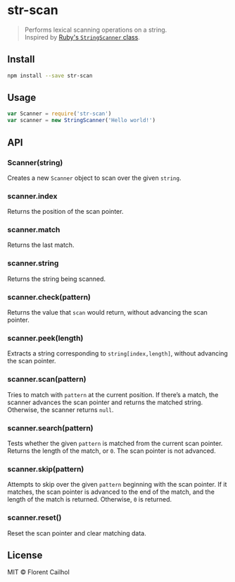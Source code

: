 # str-scan

> Performs lexical scanning operations on a string.  
> Inspired by [Ruby's `StringScanner` class](http://ruby-doc.org/stdlib-2.2.0/libdoc/strscan/rdoc/StringScanner.html).

## Install

```sh
npm install --save str-scan
```

## Usage

```js
var Scanner = require('str-scan')
var scanner = new StringScanner('Hello world!')
```

## API

### Scanner(string)

Creates a new `Scanner` object to scan over the given `string`.

### scanner.index

Returns the position of the scan pointer.

### scanner.match

Returns the last match.

### scanner.string

Returns the string being scanned.

### scanner.check(pattern)

Returns the value that `scan` would return, without advancing the scan pointer.

### scanner.peek(length)

Extracts a string corresponding to `string[index,length]`, without advancing the scan pointer.

### scanner.scan(pattern)

Tries to match with `pattern` at the current position. If there’s a match, the scanner advances the scan pointer and returns the matched string. Otherwise, the scanner returns `null`.

### scanner.search(pattern)

Tests whether the given `pattern` is matched from the current scan pointer. Returns the length of the match, or `0`. The scan pointer is not advanced.

### scanner.skip(pattern)

Attempts to skip over the given `pattern` beginning with the scan pointer. If it matches, the scan pointer is advanced to the end of the match, and the length of the match is returned. Otherwise, `0` is returned.

### scanner.reset()

Reset the scan pointer and clear matching data.

## License

MIT © Florent Cailhol
